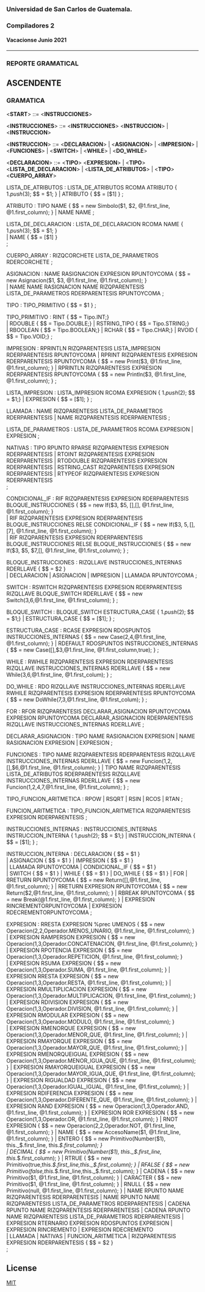 ### Universidad de San Carlos de Guatemala.
### Compiladores 2
#### Vacacionse Junio 2021
___

### REPORTE GRAMATICAL

## ASCENDENTE

### GRAMATICA

<**START**> ::= <**INSTRUCCIONES**> <E O F>

<**INSTRUCCIONES**> ::= <**INSTRUCCIONES**> <**INSTRUCCION**>
                    |   <**INSTRUCCION**>

<**INSTRUCCION**> ::= <**DECLARACION**>
                    |   <**ASIGNACION**>
                    |   <**IMPRESION**>
                    |   <**FUNCIONES**>
                    |   <**SWITCH**>
                    |   <**WHILE**>
                    |   <**DO_WHILE**>

<**DECLARACION**> ::= <**TIPO**> <NAME> <RASIGNACION> <**EXPRESION**> <RPUNTOYCOMA>
                    | <**TIPO**> <**LISTA_DE_DECLARACION**> <RPUNTOYCOMA>
                    | <RSTRUCT> <NAME> <RIZQLLAVE> <**LISTA_DE_ATRIBUTOS**> <RDERLLAVE> <RPUNTOYCOMA>
                    | <**TIPO**> <RIZQCORCHETE> <RDERCORCHETE> <NAME> <RASIGNACION> <**CUERPO_ARRAY**> <RPUNTOYCOMA>

LISTA_DE_ATRIBUTOS  : LISTA_DE_ATRIBUTOS RCOMA ATRIBUTO     { $1.push($3); $$ = $1; }
                    | ATRIBUTO                              { $$ = [$1] }
;

ATRIBUTO : TIPO NAME    { $$ = new Simbolo($1, $2, @1.first_line, @1.first_column); } 
         | NAME NAME
;

LISTA_DE_DECLARACION  : LISTA_DE_DECLARACION RCOMA NAME      { $1.push($3); $$ = $1; }   
                      | NAME                                 { $$ = [$1] }   
;

CUERPO_ARRAY  : RIZQCORCHETE LISTA_DE_PARAMETROS RDERCORCHETE 
;

ASIGNACION : NAME RASIGNACION EXPRESION RPUNTOYCOMA                                                         { $$ = new Asignacion($1, $3, @1.first_line, @1.first_column); }                  
           | NAME NAME RASIGNACION NAME RIZQPARENTESIS LISTA_DE_PARAMETROS RDERPARENTESIS RPUNTOYCOMA
;

TIPO  : TIPO_PRIMITIVO  { $$ = $1 }
;

TIPO_PRIMITIVO :    RINT            { $$ =  Tipo.INT;}         
               |    RDOUBLE         { $$ =  Tipo.DOUBLE;} 
               |    RSTRING_TIPO    { $$ =  Tipo.STRING;}    
               |    RBOOLEAN        { $$ =  Tipo.BOOLEAN;} 
               |    RCHAR           { $$ =  Tipo.CHAR;} 
               |    RVOID           { $$ =  Tipo.VOID;} 
;

IMPRESION       : RPRINTLN RIZQPARENTESIS LISTA_IMPRESION RDERPARENTESIS RPUNTOYCOMA
                | RPRINT RIZQPARENTESIS EXPRESION RDERPARENTESIS RPUNTOYCOMA            { $$ = new Print($3, @1.first_line, @1.first_column); }
                | RPRINTLN RIZQPARENTESIS EXPRESION RDERPARENTESIS RPUNTOYCOMA            { $$ = new Println($3, @1.first_line, @1.first_column); }
;

LISTA_IMPRESION : LISTA_IMPRESION RCOMA EXPRESION                  { $1.push($2); $$ = $1;}
                | EXPRESION                                        { $$ = [$1]; }
;

LLAMADA         : NAME RIZQPARENTESIS LISTA_DE_PARAMETROS RDERPARENTESIS
                | NAME RIZQPARENTESIS RDERPARENTESIS 
;

LISTA_DE_PARAMETROS : LISTA_DE_PARAMETROS RCOMA EXPRESION
                    | EXPRESION
; 

NATIVAS          : TIPO RPUNTO RPARSE RIZQPARENTESIS EXPRESION RDERPARENTESIS
                 | RTOINT RIZQPARENTESIS EXPRESION RDERPARENTESIS
                 | RTODOUBLE RIZQPARENTESIS EXPRESION RDERPARENTESIS
                 | RSTRING_CAST RIZQPARENTESIS EXPRESION RDERPARENTESIS
                 | RTYPEOF RIZQPARENTESIS EXPRESION RDERPARENTESIS                 
;

CONDICIONAL_IF  : RIF RIZQPARENTESIS EXPRESION RDERPARENTESIS BLOQUE_INSTRUCCIONES                             { $$ = new If($3, $5, [],[], @1.first_line, @1.first_column); }                                   
                | RIF RIZQPARENTESIS EXPRESION RDERPARENTESIS BLOQUE_INSTRUCCIONES RELSE CONDICIONAL_IF        { $$ = new If($3, $5, [],[$7], @1.first_line, @1.first_column); }         
                | RIF RIZQPARENTESIS EXPRESION RDERPARENTESIS BLOQUE_INSTRUCCIONES RELSE BLOQUE_INSTRUCCIONES  { $$ = new If($3, $5, $7,[], @1.first_line, @1.first_column); }
;

BLOQUE_INSTRUCCIONES    : RIZQLLAVE INSTRUCCIONES_INTERNAS RDERLLAVE                                            { $$ = $2 }                         
                        | DECLARACION
                        | ASIGNACION
                        | IMPRESION
                        | LLAMADA RPUNTOYCOMA
; 

SWITCH  : RSWITCH RIZQPARENTESIS EXPRESION RDERPARENTESIS RIZQLLAVE BLOQUE_SWITCH RDERLLAVE      { $$ = new Switch($3,$6,@1.first_line, @1.first_column); }
;

BLOQUE_SWITCH   : BLOQUE_SWITCH ESTRUCTURA_CASE    { $1.push($2); $$ = $1;}
                | ESTRUCTURA_CASE                  { $$ = [$1]; }
;

ESTRUCTURA_CASE : RCASE EXPRESION RDOSPUNTOS INSTRUCCIONES_INTERNAS         { $$ = new Case($2,$4,@1.first_line, @1.first_column); }
                | RDEFAULT RDOSPUNTOS INSTRUCCIONES_INTERNAS      { $$ = new Case([],$3,@1.first_line, @1.first_column,true); }
;

WHILE  : RWHILE RIZQPARENTESIS EXPRESION RDERPARENTESIS RIZQLLAVE INSTRUCCIONES_INTERNAS RDERLLAVE    { $$ = new While($3,$6,@1.first_line, @1.first_colum); }
;

DO_WHILE  : RDO RIZQLLAVE INSTRUCCIONES_INTERNAS RDERLLAVE RWHILE RIZQPARENTESIS EXPRESION RDERPARENTESIS RPUNTOYCOMA  { $$ = new DoWhile($7,$3,@1.first_line, @1.first_colum); }
;

FOR : RFOR RIZQPARENTESIS DECLARAR_ASIGNACION RPUNTOYCOMA EXPRESION RPUNTOYCOMA  DECLARAR_ASIGNACION RDERPARENTESIS RIZQLLAVE INSTRUCCIONES_INTERNAS RDERLLAVE 
;

DECLARAR_ASIGNACION : TIPO NAME RASIGNACION EXPRESION
                    | NAME RASIGNACION EXPRESION
                    | EXPRESION
;

FUNCIONES : TIPO NAME RIZQPARENTESIS RDERPARENTESIS RIZQLLAVE INSTRUCCIONES_INTERNAS RDERLLAVE                         { $$ = new Funcion($1,$2,[],$6,@1.first_line, @1.first_column); }
                | TIPO NAME RIZQPARENTESIS LISTA_DE_ATRIBUTOS RDERPARENTESIS RIZQLLAVE INSTRUCCIONES_INTERNAS RDERLLAVE  { $$ = new Funcion($1,$2,$4,$7,@1.first_line, @1.first_column); }
;

TIPO_FUNCION_ARITMETICA : RPOW
                      | RSQRT
                      | RSIN
                      | RCOS
                      | RTAN
;

FUNCION_ARITMETICA  : TIPO_FUNCION_ARITMETICA RIZQPARENTESIS EXPRESION RDERPARENTESIS
;

INSTRUCCIONES_INTERNAS : INSTRUCCIONES_INTERNAS INSTRUCCION_INTERNA        { $1.push($2); $$ = $1;} 
                     | INSTRUCCION_INTERNA                                 { $$ = [$1]; }
;

INSTRUCCION_INTERNA     : DECLARACION                       { $$ = $1 }     
                        | ASIGNACION                        { $$ = $1 }
                        | IMPRESION                         { $$ = $1 }           
                        | LLAMADA RPUNTOYCOMA
                        | CONDICIONAL_IF                    { $$ = $1 }                  
                        | SWITCH                            { $$ = $1 }
                        | WHILE                             { $$ = $1 }
                        | DO_WHILE                          { $$ = $1 }
                        | FOR
                        | RRETURN RPUNTOYCOMA               { $$ = new Return([],@1.first_line, @1.first_column); }
                        | RRETURN EXPRESION RPUNTOYCOMA     { $$ = new Return($2,@1.first_line, @1.first_column); }
                        | RBREAK RPUNTOYCOMA                { $$ = new Break(@1.first_line, @1.first_column); }
                        | EXPRESION RINCREMENTORPUNTOYCOMA
                        | EXPRESION RDECREMENTORPUNTOYCOMA
;

EXPRESION : RRESTA EXPRESION %prec UMENOS	                  { $$ = new Operacion($2,$2,Operador.MENOS_UNARIO, @1.first_line, @1.first_column); }    
          | EXPRESION RAMPERSON EXPRESION		                { $$ = new Operacion($1,$3,Operador.CONCATENACION, @1.first_line, @1.first_column); }
          | EXPRESION RPOTENCIA EXPRESION	                  { $$ = new Operacion($1,$3,Operador.REPETICION, @1.first_line, @1.first_column); }	
          | EXPRESION RSUMA EXPRESION                       { $$ = new Operacion($1,$3,Operador.SUMA, @1.first_line, @1.first_column); }
          | EXPRESION RRESTA EXPRESION		                  { $$ = new Operacion($1,$3,Operador.RESTA, @1.first_line, @1.first_column); }	
          | EXPRESION RMULTIPLICACION EXPRESION		          { $$ = new Operacion($1,$3,Operador.MULTIPLICACION, @1.first_line, @1.first_column); }
          | EXPRESION RDIVISION EXPRESION	                  { $$ = new Operacion($1,$3,Operador.DIVISION, @1.first_line, @1.first_column); } 
          | EXPRESION RMODULAR EXPRESION	                  { $$ = new Operacion($1,$3,Operador.MODULO, @1.first_line, @1.first_column); }   
          | EXPRESION RMENORQUE EXPRESION		                        { $$ = new Operacion($1,$3,Operador.MENOR_QUE, @1.first_line, @1.first_column); }
          | EXPRESION RMAYORQUE EXPRESION		                        { $$ = new Operacion($1,$3,Operador.MAYOR_QUE, @1.first_line, @1.first_column); }
          | EXPRESION RMENORQUEIGUAL EXPRESION	                    { $$ = new Operacion($1,$3,Operador.MENOR_IGUA_QUE, @1.first_line, @1.first_column); }
          | EXPRESION RMAYORQUEIGUAL EXPRESION	                    { $$ = new Operacion($1,$3,Operador.MAYOR_IGUA_QUE, @1.first_line, @1.first_column); }
          | EXPRESION RIGUALDAD EXPRESION	                          { $$ = new Operacion($1,$3,Operador.IGUAL_IGUAL, @1.first_line, @1.first_column); }
          | EXPRESION RDIFERENCIA EXPRESION                         { $$ = new Operacion($1,$3,Operador.DIFERENTE_QUE, @1.first_line, @1.first_column); }
          | EXPRESION RAND EXPRESION                        { $$ = new Operacion($1,$3,Operador.AND, @1.first_line, @1.first_column); }
          | EXPRESION ROR EXPRESION                         { $$ = new Operacion($1,$3,Operador.OR, @1.first_line, @1.first_column); }
          | RNOT EXPRESION	   	                                    { $$ = new Operacion($2,$2,Operador.NOT, @1.first_line, @1.first_column); }
          | NAME                                                                          { $$ = new AccesoName($1, @1.first_line, @1.first_column); }
          | ENTERO		                                                                    { $$ = new Primitivo(Number($1), this._$.first_line, this._$.first_column); }		
          | DECIMAL				                                                                { $$ = new Primitivo(Number($1), this._$.first_line, this._$.first_column); }
          | RTRUE				                                                                  { $$ = new Primitivo(true,this._$.first_line,this._$.first_column); }
          | RFALSE	     	                                                                { $$ = new Primitivo(false,this._$.first_line,this._$.first_column); }
          | CADENA	                                                                      { $$ = new Primitivo($1, @1.first_line, @1.first_column); }
          | CARACTER                                                                      { $$ = new Primitivo($1, @1.first_line, @1.first_column); }
          | RNULL                                                                         { $$ = new Primitivo(null, @1.first_line, @1.first_column); }
          | NAME RPUNTO NAME RIZQPARENTESIS RDERPARENTESIS
          | NAME RPUNTO NAME RIZQPARENTESIS LISTA_DE_PARAMETROS RDERPARENTESIS
          | CADENA RPUNTO NAME RIZQPARENTESIS RDERPARENTESIS
          | CADENA RPUNTO NAME RIZQPARENTESIS LISTA_DE_PARAMETROS RDERPARENTESIS
          | EXPRESION RTERNARIO EXPRESION RDOSPUNTOS EXPRESION
          | EXPRESION RINCREMENTO
          | EXPRESION RDECREMENTO       
          | LLAMADA 
          | NATIVAS
          | FUNCION_ARITMETICA
          | RIZQPARENTESIS EXPRESION RDERPARENTESIS	       { $$ = $2 }  	    
          ;
## License
[MIT](https://choosealicense.com/licenses/mit/)